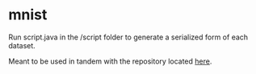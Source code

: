 # mnist

Run script.java in the /script folder to generate a serialized form of each dataset.

Meant to be used in tandem with the repository located [here](https://github.com/jdvallad/neural-network).
